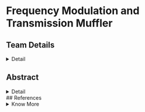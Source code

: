 # Frequency Modulation and Transmission Muffler

<!-- First Section -->
## Team Details
<details>
  <summary>Detail</summary>

  > Semester: 3rd Sem B. Tech. CSE

  > Section: S1

  > Member-1: Vamshi Chethan A M , 231CS162 , vamshichethanam.231cs162@nitk.edu.in 

  > member-2: Maley Srijan , 231CS133 , srijan.231cs133@nitk.edu.in

  > Member-3: Jeferson Pravalto , 221CS226 , jeferson.231cs131@nitk.edu.in
</details>

<!-- Second Section -->
## Abstract
<details>
  <summary>Detail</summary>
   In a generation of advanced development, and wireless technologies, the scope for secure transmission of data and prevention of intercepting data is growing with time. This calls for the ability to control and conquer the analyzation of the frequency bandwidth range for better encryption settlement, and study frequency operations & their impact on system performance. The ability to encrypt messages such that restricted authoritarians have access, disrupting all the other possible incoming disturbances. Therefore, by disrupting transmission and modulation, secure zones can be created where only authorized communication is possible.  
   Implementing wave disruptors to control communication can be utilized in certain areas during certain Law operations in the notion of reduced coordination within the group. And, in environments where multiple communication devices operate on the same frequency, a disruptor can also be used to study frequency congestion and its impact on system performance. This enables the development of better strategies for frequency transmission and management. This defines the equipment of the disruptor to be capable of operating across different frequency bands allowing it to focus on disrupting only certain types of signals while leaving others unaffected. The disruptor will be able to operate on multiple different frequency bands to disrupt these diverse communication protocols at the same time by interference having the ability to detect active frequencies and modulations in real-time, offering feedback on the strength and type of signal being transmitted.

</details>
<!--Third Section -->
## References
<details>
  <summary>Know More</summary>
      1. Cognitive Radio Communications and Networks: by Alexander M. Wyglinski, Maziar Nekovee, and Y. Thomas Hou
      2. [Working of Signal Interference - CyberInsight](https://cyberinsight.co/how-does-jamming-work/)
      3. [Radio Jamming - Wikipedia](https://en.wikipedia.org/wiki/Radio_jamming)

</details>
